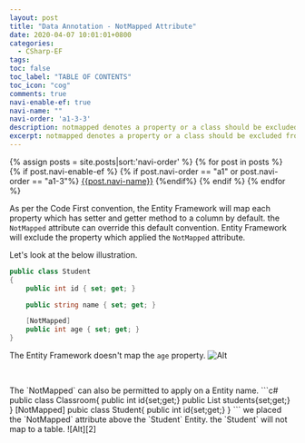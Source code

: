 ```yaml
---
layout: post
title: "Data Annotation - NotMapped Attribute"
date: 2020-04-07 10:01:01+0800
categories:
  - CSharp-EF
tags:
toc: false
toc_label: "TABLE OF CONTENTS"
toc_icon: "cog"
comments: true
navi-enable-ef: true
navi-name: ""
navi-order: 'a1-3-3'
description: notmapped denotes a property or a class should be excluded from the database mapping
excerpt: notmapped denotes a property or a class should be excluded from the database mapping
---
```

<!--navigation bar-->
<div class='navi-link-container'>
  {% assign posts = site.posts|sort:'navi-order' %}
  {% for post in posts %}
    {% if post.navi-enable-ef %}
        {% if post.navi-order == "a1" or
              post.navi-order == "a1-3"%}
            <a href="{{ site.baseurl }}{{ post.url }}" class='navi-link'>{{post.navi-name}}</a>
        {%endif%}
    {% endif %}
  {% endfor %}
<a class='navi-link'></a></div>
<!--navigation bar-->


As per the Code First convention, the Entity Framework will map each property which has setter and getter method to a column by default. the `NotMapped` attribute can override this default convention. Entity Framework will exclude the property which applied the `NotMapped` attribute.

Let's look at the below illustration.
```c#
public class Student
{
    public int id { set; get; }

    public string name { set; get; }

    [NotMapped]
    public int age { set; get; }
}
```

The Entity Framework doesn't map the `age` property.
![Alt][1]

<p>&nbsp;</p>
The `NotMapped` can also be permitted to apply on a Entity name. 
```c#
public class Classroom{
    public int id{set;get;}
    public List<Student> students{set;get;}
}
[NotMapped]
pubic class Student{
    public int id{set;get;}
}
```
we placed the `NotMapped` attribute above the `Student` Entity. the `Student` will not map to a table.
![Alt][2]

[1]:/blog/blog/public/img/2020-04-07-Data-Annotation-Attribute-Notmapped-a.png
[2]:/blog/blog/public/img/2020-04-07-Data-Annotation-Attribute-Notmapped-b.png
